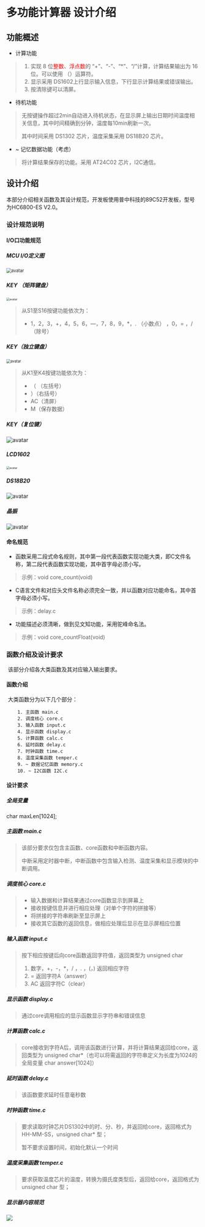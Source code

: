 # 多功能计算器 设计介绍



## 功能概述

* 计算功能

>1. 实现 8 位<font color="red">整数</font>、<font color="red">浮点数</font>的 “+”、“-”、“*”、“/”计算，计算结果输出为 16 位。可以使用 （）运算符。
>2. 显示采用 DS1602上行显示输入信息，下行显示计算结果或错误输出。
>3. 按清除键可以清屏。

* 待机功能

>无按键操作超过2min自动进入待机状态，在显示屏上输出日期时间温度相关信息，其中时间精确到分钟，温度每10min刷新一次。
>
>其中时间采用 DS1302 芯片，温度采集采用 DS18B20 芯片。

* ~ 记忆数据功能（考虑）

> 将计算结果保存的功能。采用 AT24C02 芯片，I2C通信。



## 设计介绍

​		本部分介绍相关函数及其设计规范，开发板使用普中科技的89C52开发板，型号为HC6800-ES V2.0。

### 设计规范说明

#### I/O口功能规范

##### MCU I/O定义图

<img src="https://cdn.nlark.com/yuque/0/2021/png/22945577/1637126760921-fe6172fb-8eed-4c92-8f25-0989af76c053.png?date=1637126915043" alt="avatar" style="zoom:80%;" />

##### KEY （矩阵键盘）

<img src="https://cdn.nlark.com/yuque/0/2021/png/22945577/1637127323521-7f09ea8b-c06b-442c-b27c-24ba9036f4df.png" alt="avatar" style="zoom:50%;" />

> 从S1至S16按键功能依次为：
>
> * 1，2，3，+，4，5，6，—，7，8，9，*，.  （小数点） ，0，=  ，/（除号）

##### KEY（独立键盘）

<img src="https://cdn.nlark.com/yuque/0/2021/png/22945577/1637127336137-0258e18c-db81-40a1-b9dc-3a2b4bd3ba36.png" alt="avatar" style="zoom: 67%;" />

> 从K1至K4按键功能依次为：
>
> * （ （左括号）
> *   ）（右括号）
> *   AC（清屏）
> *   M（保存数据）

##### KEY（复位键）

![avatar](https://cdn.nlark.com/yuque/0/2021/png/22945577/1637127374410-ac8edd7d-b12c-442b-9fe0-e739174aa567.png)

##### LCD1602

<img src="https://cdn.nlark.com/yuque/0/2021/png/22945577/1637127354845-241a09eb-c60d-40c6-adef-8475327f06dd.png" alt="avatar" style="zoom:50%;" />

##### DS18B20

![avatar](https://cdn.nlark.com/yuque/0/2021/png/22945577/1637127385477-e1332dd7-1092-47ed-8821-cc7d200f6c86.png)

##### 晶振

![avatar](https://cdn.nlark.com/yuque/0/2021/png/22945577/1637127400036-88f45406-766a-4065-928e-ef284064e218.png)





#### 命名规范

* 函数采用二段式命名规则，其中第一段代表函数实现功能大类，即C文件名称，第二段代表函数实现功能，其中首字母必须小写。

> 示例：void core_count(void)

* C语言文件和对应头文件名称必须完全一致，并以函数对应功能命名，其中首字母必须小写。

> 示例：delay.c

* 功能描述必须清晰，做到见文知功能，采用驼峰命名法。

> 示例：void core_countFloat(void)



### 函数介绍及设计要求

​		该部分介绍各大类函数及其对应输入输出要求。

#### 函数介绍

​		大类函数分为以下几个部分：

  		1. 主函数 main.c
  		2. 调度核心 core.c
  		3. 输入函数 input.c
  		4. 显示函数 display.c
  		5. 计算函数 calc.c
  		6. 延时函数 delay.c
  		7. 时钟函数 time.c
  		8. 温度采集函数 temper.c
  		9. ~ 数据记忆函数 memory.c
  		10. ~ I2C函数 I2C.c



#### 设计要求

##### 全局变量

char maxLen[1024];

##### 主函数 main.c

> 该部分要求仅包含主函数、core函数和中断函数内容。
>
> 中断采用定时器中断，中断函数中包含输入检测、温度采集和显示模块的中断调用。

##### 调度核心 core.c

> * 输入数据和计算结果通过core函数显示到屏幕上
> * 接收按键信息并进行相应处理（对单个字符的拼接等）
> * 将拼接的字符串刷新至显示屏上
> * 接收其它函数的返回信息，做相应处理后显示在显示屏相应位置

##### 输入函数 input.c

> 按下相应按键后向core函数返回字符值，返回类型为 unsigned char
>
> 1. 数字，+，-，*，/ ，. ，(，) 返回相应字符
> 2. =  返回字符A（answer）
> 3. AC 返回字符C（clear）

##### 显示函数 display.c

> 通过core调用相应的显示函数显示字符串和错误信息

##### 计算函数 calc.c

> core接收到字符A后，调用该函数进行计算，并将计算结果返回给core，返回类型为 unsigned char*（也可以将需返回的字符串定义为长度为1024的全局变量 char answer[1024]）

##### 延时函数 delay.c

> 该函数要求延时任意毫秒数

##### 时钟函数 time.c

> 要求读取时钟芯片DS1302中的时、分、秒，并返回给core，返回格式为 HH-MM-SS，unsigned char* 型；
>
> 暂不要求设置时间，初始化默认一个时间

##### 温度采集函数 temper.c

> 要求获取温度芯片的温度，转换为摄氏度类型后，返回给core，返回格式为 unsigned char 型；

##### 显示器内容规范

<img src="https://cdn.nlark.com/yuque/0/2021/png/22945577/1638782337138-d5171fa8-8ad2-48e3-b35e-86a4e59711fb.png"></img>







